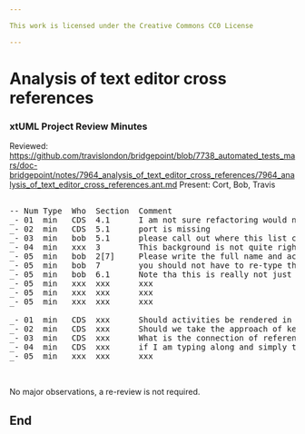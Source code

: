 ```yaml
---

This work is licensed under the Creative Commons CC0 License

---
```


# Analysis of text editor cross references
### xtUML Project Review Minutes

Reviewed:  https://github.com/travislondon/bridgepoint/blob/7738_automated_tests_mars/doc-bridgepoint/notes/7964_analysis_of_text_editor_cross_references/7964_analysis_of_text_editor_cross_references.ant.md
Present:  Cort, Bob, Travis

<pre>

-- Num Type  Who  Section  Comment
_- 01  min   CDS  4.1      I am not sure refactoring would need “triggering” when using a cross-reference approach.
_- 02  min   CDS  5.1      port is missing
_- 03  min   bob  5.1      please call out where this list came from
_- 04  min   xxx  3        This background is not quite right.  The work WAS promoted [2][3], and functionality was removed, but not all the changes [4]. Please describe this, and also describe why it was removed.
_- 05  min   bob  2[7]     Please write the full name and acronym here so people see what it means 1 time before using it in the document.
_- 05  min   bob  7        you should not have to re-type the list here, you should jsut be able to refer to the list created earlier in the document.  This assures the information is in only 1 place.
_- 05  min   bob  6.1      Note tha this is really not just a matter of merging anymore. If you go look and see you will find the amount of chaneg is such that it really will need to be redone, merge will not be useful.
_- 05  min   xxx  xxx      xxx
_- 05  min   xxx  xxx      xxx
_- 05  min   xxx  xxx      xxx

_- 01  min   CDS  xxx      Should activities be rendered in the editor buffer (like rtf, html, etc)?
_- 02  min   CDS  xxx      Should we take the approach of keeping the untagged and tagged buffers separately?
_- 03  min   CDS  xxx      What is the connection of references with editor assistance (naming)?
_- 04  min   CDS  xxx      if I am typing along and simply type my attribute/keyletters/etc, and it does not exist in the model, what kind of tag is there?
_- 05  min   xxx  xxx      xxx


</pre>
   
No major observations, a re-review is not required.


End
---

